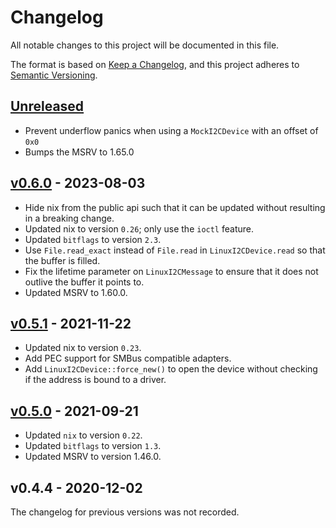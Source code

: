 # Changelog

All notable changes to this project will be documented in this file.

The format is based on [Keep a Changelog](https://keepachangelog.com/en/1.0.0/),
and this project adheres to [Semantic
Versioning](https://semver.org/spec/v2.0.0.html).

## [Unreleased]

- Prevent underflow panics when using a `MockI2CDevice` with an offset of `0x0`
- Bumps the MSRV to 1.65.0

## [v0.6.0] - 2023-08-03

- Hide nix from the public api such that it can be updated without resulting in a breaking change.
- Updated nix to version `0.26`; only use the `ioctl` feature.
- Updated `bitflags` to version `2.3`.
- Use `File.read_exact` instead of `File.read` in `LinuxI2CDevice.read` so that the buffer is filled.
- Fix the lifetime parameter on `LinuxI2CMessage` to ensure that it does not outlive the buffer it points to.
- Updated MSRV to 1.60.0.

## [v0.5.1] - 2021-11-22

- Updated nix to version `0.23`.
- Add PEC support for SMBus compatible adapters.
- Add `LinuxI2CDevice::force_new()` to open the device without checking if the address is bound to a driver.

## [v0.5.0] - 2021-09-21

- Updated `nix` to version `0.22`.
- Updated `bitflags` to version `1.3`.
- Updated MSRV to version 1.46.0.

## v0.4.4 - 2020-12-02

The changelog for previous versions was not recorded.

[Unreleased]: https://github.com/rust-embedded/rust-i2cdev/compare/0.6.0...HEAD
[v0.6.0]: https://github.com/rust-embedded/rust-i2cdev/compare/0.5.1...0.6.0
[v0.5.1]: https://github.com/rust-embedded/rust-i2cdev/compare/0.5.0...0.5.1
[v0.5.0]: https://github.com/rust-embedded/rust-i2cdev/compare/0.4.0...0.5.0
